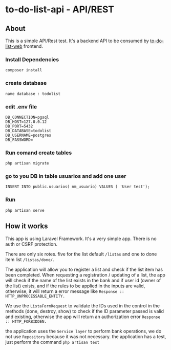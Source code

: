 # to-do-list-api - API/REST

## About

This is a simple API/Rest test. It's a backend API to be consumed 
by [to-do-list-web](https://github.com/leandrorosendo/to-do-list-web) 
frontend.

### Install Dependencies 
```
composer install
```

### create database
```
name database : todolist
```


### edit .env file 
```
DB_CONNECTION=pgsql
DB_HOST=127.0.0.12
DB_PORT=5432
DB_DATABASE=todolist
DB_USERNAME=postgres
DB_PASSWORD=
```

### Run comand create tables
```
php artisan migrate
```

### go to you DB in table usuarios and add one user
```
INSERT INTO public.usuarios( nm_usuario) VALUES ( 'User test');
```

### Run
```
php artisan serve
```

## How it works

This app is using Laravel Framework. It's a very simple app. There is no auth or CSRF 
protection.

There are only six rotes. 
five for the list default ```/listas``` and one to done item list
 ```/listas/done/```.

The application will allow you to register a list and check if the list item has been completed.
When requesting a registration / updating of a list, the app will check if the name of the list exists in the bank and if user id (owner of the list) exists, and if the rules to be applied in the inputs are valid, otherwise, it will return a error message like `` Response :: HTTP_UNPROCESSABLE_ENTITY. ``

We use the ```ListaFormRequest``` to validate the IDs used in the control in the methods (done, destroy, show) to check if the ID parameter passed is valid and existing, otherwise the app will return an authorization error ```Response :: HTTP_FORBIDDEN.```

the application uses the ```Service layer``` to perform bank operations, we do not use ```Repository``` because it was not necessary.
the application has a test, just perform the command ```php artisan test```
